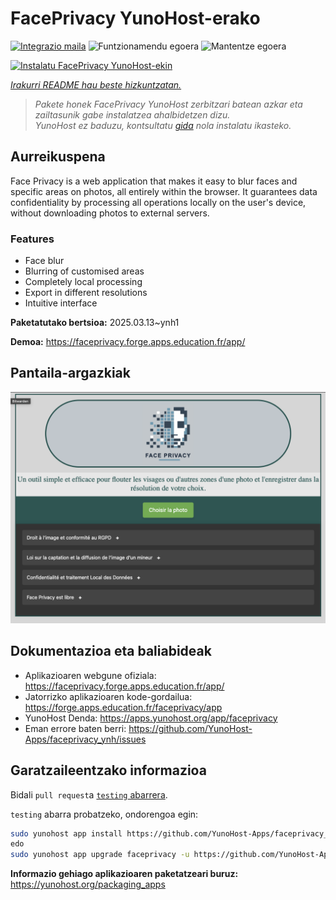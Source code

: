 <!--
Ohart ongi: README hau automatikoki sortu da <https://github.com/YunoHost/apps/tree/master/tools/readme_generator>ri esker
EZ editatu eskuz.
-->

# FacePrivacy YunoHost-erako

[![Integrazio maila](https://apps.yunohost.org/badge/integration/faceprivacy)](https://ci-apps.yunohost.org/ci/apps/faceprivacy/)
![Funtzionamendu egoera](https://apps.yunohost.org/badge/state/faceprivacy)
![Mantentze egoera](https://apps.yunohost.org/badge/maintained/faceprivacy)

[![Instalatu FacePrivacy YunoHost-ekin](https://install-app.yunohost.org/install-with-yunohost.svg)](https://install-app.yunohost.org/?app=faceprivacy)

*[Irakurri README hau beste hizkuntzatan.](./ALL_README.md)*

> *Pakete honek FacePrivacy YunoHost zerbitzari batean azkar eta zailtasunik gabe instalatzea ahalbidetzen dizu.*  
> *YunoHost ez baduzu, kontsultatu [gida](https://yunohost.org/install) nola instalatu ikasteko.*

## Aurreikuspena

Face Privacy is a web application that makes it easy to blur faces and specific areas on photos, all entirely within the browser. It guarantees data confidentiality by processing all operations locally on the user's device, without downloading photos to external servers.

### Features

- Face blur
- Blurring of customised areas
- Completely local processing
- Export in different resolutions 
- Intuitive interface


**Paketatutako bertsioa:** 2025.03.13~ynh1

**Demoa:** <https://faceprivacy.forge.apps.education.fr/app/>

## Pantaila-argazkiak

![FacePrivacy(r)en pantaila-argazkia](./doc/screenshots/screenshot.png)

## Dokumentazioa eta baliabideak

- Aplikazioaren webgune ofiziala: <https://faceprivacy.forge.apps.education.fr/app/>
- Jatorrizko aplikazioaren kode-gordailua: <https://forge.apps.education.fr/faceprivacy/app>
- YunoHost Denda: <https://apps.yunohost.org/app/faceprivacy>
- Eman errore baten berri: <https://github.com/YunoHost-Apps/faceprivacy_ynh/issues>

## Garatzaileentzako informazioa

Bidali `pull request`a [`testing` abarrera](https://github.com/YunoHost-Apps/faceprivacy_ynh/tree/testing).

`testing` abarra probatzeko, ondorengoa egin:

```bash
sudo yunohost app install https://github.com/YunoHost-Apps/faceprivacy_ynh/tree/testing --debug
edo
sudo yunohost app upgrade faceprivacy -u https://github.com/YunoHost-Apps/faceprivacy_ynh/tree/testing --debug
```

**Informazio gehiago aplikazioaren paketatzeari buruz:** <https://yunohost.org/packaging_apps>
